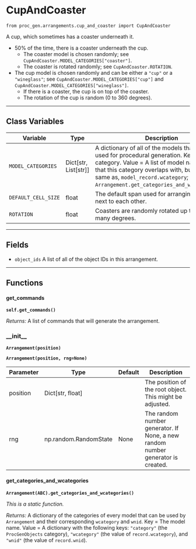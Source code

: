 # CupAndCoaster

`from proc_gen.arrangements.cup_and_coaster import CupAndCoaster`

A cup, which sometimes has a coaster underneath it.

- 50% of the time, there is a coaster underneath the cup.
  - The coaster model is chosen randomly; see `CupAndCoaster.MODEL_CATEGORIES["coaster"]`.
  - The coaster is rotated randomly; see `CupAndCoaster.ROTATION`.
- The cup model is chosen randomly and can be either a `"cup"` or a `"wineglass"`; see `CupAndCoaster.MODEL_CATEGORIES["cup"]` and `CupAndCoaster.MODEL_CATEGORIES["wineglass"]`.
  - If there is a coaster, the cup is on top of the coaster.
  - The rotation of the cup is random (0 to 360 degrees).

***

## Class Variables

| Variable | Type | Description |
| --- | --- | --- |
| `MODEL_CATEGORIES` | Dict[str, List[str]] | A dictionary of all of the models that may be used for procedural generation. Key = The category. Value = A list of model names. Note that this category overlaps with, but is not the same as, `model_record.wcategory`; see: `Arrangement.get_categories_and_wcategories()`. |
| `DEFAULT_CELL_SIZE` | float | The default span used for arranging objects next to each other. |
| `ROTATION` | float | Coasters are randomly rotated up to +/- this many degrees. |

***

## Fields

- `object_ids` A list of all of the object IDs in this arrangement.

***

## Functions

#### get_commands

**`self.get_commands()`**

_Returns:_  A list of commands that will generate the arrangement.

### \_\_init\_\_

**`Arrangement(position)`**

**`Arrangement(position, rng=None)`**

| Parameter | Type | Default | Description |
| --- | --- | --- | --- |
| position |  Dict[str, float] |  | The position of the root object. This might be adjusted. |
| rng |  np.random.RandomState  | None | The random number generator. If None, a new random number generator is created. |



#### get_categories_and_wcategories

**`Arrangement(ABC).get_categories_and_wcategories()`**

_This is a static function._

_Returns:_  A dictionary of the categories of every model that can be used by `Arrangement` and their corresponding `wcategory` and `wnid`. Key = The model name. Value = A dictionary with the following keys: `"category"` (the `ProcGenObjects` category), `"wcategory"` (the value of `record.wcategory`), and `"wnid"` (the value of `record.wnid`).

